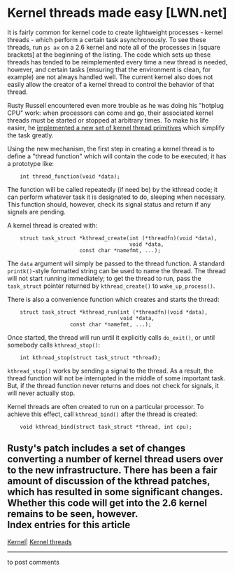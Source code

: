 # Kernel threads made easy [LWN.net]

It is fairly common for kernel code to create lightweight processes - kernel threads - which perform a certain task asynchronously. To see these threads, run `ps ax` on a 2.6 kernel and note all of the processes in [square brackets] at the beginning of the listing. The code which sets up these threads has tended to be reimplemented every time a new thread is needed, however, and certain tasks (ensuring that the environment is clean, for example) are not always handled well. The current kernel also does not easily allow the creator of a kernel thread to control the behavior of that thread. 

Rusty Russell encountered even more trouble as he was doing his "hotplug CPU" work: when processors can come and go, their associated kernel threads must be started or stopped at arbitrary times. To make his life easier, he [implemented a new set of kernel thread primitives](/Articles/65434/) which simplify the task greatly. 

Using the new mechanism, the first step in creating a kernel thread is to define a "thread function" which will contain the code to be executed; it has a prototype like: 
    
    
        int thread_function(void *data);
    

The function will be called repeatedly (if need be) by the kthread code; it can perform whatever task it is designated to do, sleeping when necessary. This function should, however, check its signal status and return if any signals are pending. 

A kernel thread is created with: 
    
    
        struct task_struct *kthread_create(int (*threadfn)(void *data),
                                           void *data,
    				       const char *namefmt, ...);
    

The `data` argument will simply be passed to the thread function. A standard `printk()`-style formatted string can be used to name the thread. The thread will not start running immediately; to get the thread to run, pass the `task_struct` pointer returned by `kthread_create()` to `wake_up_process()`. 

There is also a convenience function which creates and starts the thread: 
    
    
        struct task_struct *kthread_run(int (*threadfn)(void *data),
                                        void *data,
    				    const char *namefmt, ...);
    

Once started, the thread will run until it explicitly calls `do_exit()`, or until somebody calls `kthread_stop()`: 
    
    
        int kthread_stop(struct task_struct *thread);
    

`kthread_stop()` works by sending a signal to the thread. As a result, the thread function will not be interrupted in the middle of some important task. But, if the thread function never returns and does not check for signals, it will never actually stop. 

Kernel threads are often created to run on a particular processor. To achieve this effect, call `kthread_bind()` after the thread is created: 
    
    
        void kthread_bind(struct task_struct *thread, int cpu);
    

Rusty's patch includes a set of changes converting a number of kernel thread users over to the new infrastructure. There has been a fair amount of discussion of the kthread patches, which has resulted in some significant changes. Whether this code will get into the 2.6 kernel remains to be seen, however.  
Index entries for this article  
---  
[Kernel](/Kernel/Index)| [Kernel threads](/Kernel/Index#Kernel_threads)  
  


* * *

to post comments 
